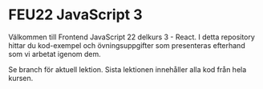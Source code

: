 # FEU22 JavaScript 3

Välkommen till Frontend JavaScript 22 delkurs 3 - React. I detta repository hittar du kod-exempel och övningsuppgifter som presenteras efterhand som vi arbetat igenom dem.

Se branch för aktuell lektion. Sista lektionen innehåller alla kod från hela kursen.
